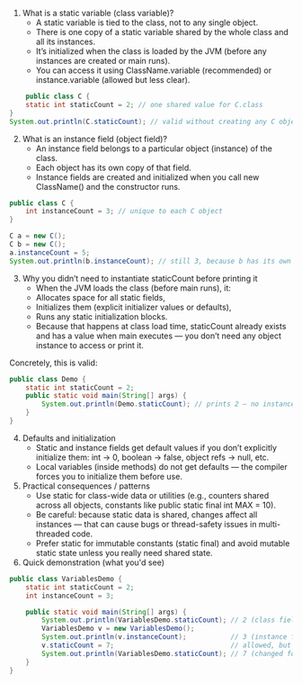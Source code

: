 1. What is a static variable (class variable)?
   - A static variable is tied to the class, not to any single object.
   - There is one copy of a static variable shared by the whole class and all its instances.
   - It’s initialized when the class is loaded by the JVM (before any instances are created or main runs).
   - You can access it using ClassName.variable (recommended) or instance.variable (allowed but less clear).

```java
    public class C {
    static int staticCount = 2; // one shared value for C.class
}
System.out.println(C.staticCount); // valid without creating any C object

```

2. What is an instance field (object field)?
   - An instance field belongs to a particular object (instance) of the class.
   - Each object has its own copy of that field.
   - Instance fields are created and initialized when you call new ClassName() and the constructor runs.

```java
public class C {
    int instanceCount = 3; // unique to each C object
}

C a = new C();
C b = new C();
a.instanceCount = 5;
System.out.println(b.instanceCount); // still 3, because b has its own field

```

3. Why you didn’t need to instantiate staticCount before printing it
   - When the JVM loads the class (before main runs), it:
   - Allocates space for all static fields,
   - Initializes them (explicit initializer values or defaults),
   - Runs any static initialization blocks.
   - Because that happens at class load time, staticCount already exists and has a value when main executes — you don’t need any object instance to access or print it.

Concretely, this is valid:

```java
public class Demo {
    static int staticCount = 2;
    public static void main(String[] args) {
        System.out.println(Demo.staticCount); // prints 2 — no instance needed
    }
}
```

4. Defaults and initialization
   - Static and instance fields get default values if you don’t explicitly initialize them:
     int → 0, boolean → false, object refs → null, etc.
   - Local variables (inside methods) do not get defaults — the compiler forces you to initialize them before use.
5. Practical consequences / patterns
   - Use static for class-wide data or utilities (e.g., counters shared across all objects, constants like public static final int MAX = 10).
   - Be careful: because static data is shared, changes affect all instances — that can cause bugs or thread-safety issues in multi-threaded code.
   - Prefer static for immutable constants (static final) and avoid mutable static state unless you really need shared state.
6. Quick demonstration (what you'd see)

```java
public class VariablesDemo {
    static int staticCount = 2;
    int instanceCount = 3;

    public static void main(String[] args) {
        System.out.println(VariablesDemo.staticCount); // 2 (class field)
        VariablesDemo v = new VariablesDemo();
        System.out.println(v.instanceCount);           // 3 (instance field)
        v.staticCount = 7;                             // allowed, but prefer VariablesDemo.staticCount = 7;
        System.out.println(VariablesDemo.staticCount); // 7 (changed for the whole class)
    }
}

```
